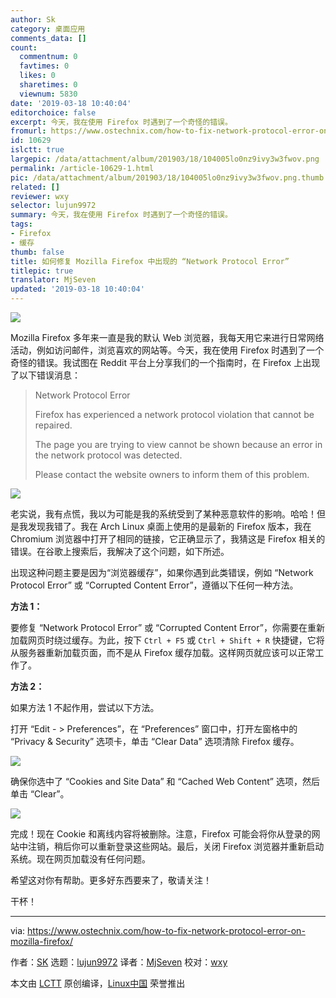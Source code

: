 ```yaml
---
author: Sk
category: 桌面应用
comments_data: []
count:
  commentnum: 0
  favtimes: 0
  likes: 0
  sharetimes: 0
  viewnum: 5830
date: '2019-03-18 10:40:04'
editorchoice: false
excerpt: 今天，我在使用 Firefox 时遇到了一个奇怪的错误。
fromurl: https://www.ostechnix.com/how-to-fix-network-protocol-error-on-mozilla-firefox/
id: 10629
islctt: true
largepic: /data/attachment/album/201903/18/104005lo0nz9ivy3w3fwov.png
permalink: /article-10629-1.html
pic: /data/attachment/album/201903/18/104005lo0nz9ivy3w3fwov.png.thumb.jpg
related: []
reviewer: wxy
selector: lujun9972
summary: 今天，我在使用 Firefox 时遇到了一个奇怪的错误。
tags:
- Firefox
- 缓存
thumb: false
title: 如何修复 Mozilla Firefox 中出现的 “Network Protocol Error”
titlepic: true
translator: MjSeven
updated: '2019-03-18 10:40:04'
---
```


![](/data/attachment/album/201903/18/104005lo0nz9ivy3w3fwov.png)


Mozilla Firefox 多年来一直是我的默认 Web 浏览器，我每天用它来进行日常网络活动，例如访问邮件，浏览喜欢的网站等。今天，我在使用 Firefox 时遇到了一个奇怪的错误。我试图在 Reddit 平台上分享我们的一个指南时，在 Firefox 上出现了以下错误消息：



> 
> Network Protocol Error
> 
> 
> Firefox has experienced a network protocol violation that cannot be repaired.
> 
> 
> The page you are trying to view cannot be shown because an error in the network protocol was detected.
> 
> 
> Please contact the website owners to inform them of this problem.
> 
> 
> 


![](/data/attachment/album/201903/18/104006kn8v6q1q3qxkd86x.png)


老实说，我有点慌，我以为可能是我的系统受到了某种恶意软件的影响。哈哈！但是我发现我错了。我在 Arch Linux 桌面上使用的是最新的 Firefox 版本，我在 Chromium 浏览器中打开了相同的链接，它正确显示了，我猜这是 Firefox 相关的错误。在谷歌上搜索后，我解决了这个问题，如下所述。


出现这种问题主要是因为“浏览器缓存”，如果你遇到此类错误，例如 “Network Protocol Error” 或 “Corrupted Content Error”，遵循以下任何一种方法。


**方法 1：**


要修复 “Network Protocol Error” 或 “Corrupted Content Error”，你需要在重新加载网页时绕过缓存。为此，按下 `Ctrl + F5` 或 `Ctrl + Shift + R` 快捷键，它将从服务器重新加载页面，而不是从 Firefox 缓存加载。这样网页就应该可以正常工作了。


**方法 2：**


如果方法 1 不起作用，尝试以下方法。


打开 “Edit - > Preferences”，在 “Preferences” 窗口中，打开左窗格中的 “Privacy & Security” 选项卡，单击 “Clear Data” 选项清除 Firefox 缓存。


![](/data/attachment/album/201903/18/104007pr637rvplm3bpzv0.png)


确保你选中了 “Cookies and Site Data” 和 “Cached Web Content” 选项，然后单击 “Clear”。


![](/data/attachment/album/201903/18/104008sucjb04jwpwcj40o.png)


完成！现在 Cookie 和离线内容将被删除。注意，Firefox 可能会将你从登录的网站中注销，稍后你可以重新登录这些网站。最后，关闭 Firefox 浏览器并重新启动系统。现在网页加载没有任何问题。


希望这对你有帮助。更多好东西要来了，敬请关注！


干杯！




---


via: <https://www.ostechnix.com/how-to-fix-network-protocol-error-on-mozilla-firefox/>


作者：[SK](https://www.ostechnix.com/author/sk/) 选题：[lujun9972](https://github.com/lujun9972) 译者：[MjSeven](https://github.com/MjSeven) 校对：[wxy](https://github.com/wxy)


本文由 [LCTT](https://github.com/LCTT/TranslateProject) 原创编译，[Linux中国](https://linux.cn/) 荣誉推出